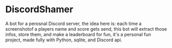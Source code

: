 ﻿# DiscordShamer
A bot for a perosnal Discord server, 
the idea here is: each time a screenshotof a players name and score gets send, this bot will extract those infos, store them, and make a leaderboard for fun, 
it's a personal fun project, made fully with Python, sqlite, and Discord api.
